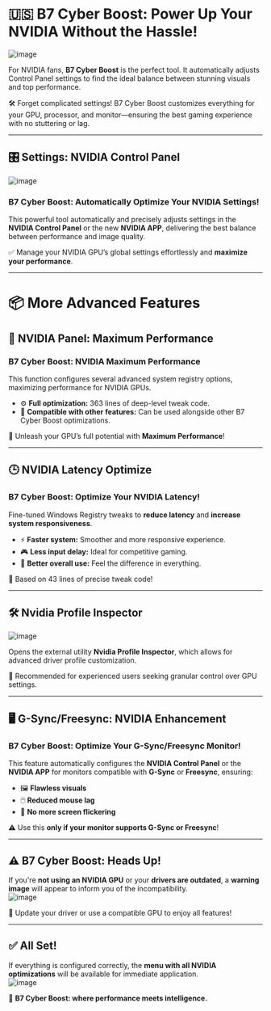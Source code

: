 
# 🇺🇸 **B7 Cyber Boost: Power Up Your NVIDIA Without the Hassle!**

![image](https://github.com/user-attachments/assets/0b5de2bd-2090-4f2f-9e38-e51597b6c943)

For NVIDIA fans, **B7 Cyber Boost** is the perfect tool. It automatically adjusts Control Panel settings to find the ideal balance between stunning visuals and top performance.

🛠️ Forget complicated settings! B7 Cyber Boost customizes everything for your GPU, processor, and monitor—ensuring the best gaming experience with no stuttering or lag.

---

## 🎛️ Settings: NVIDIA Control Panel
![image](https://github.com/user-attachments/assets/3544bc66-9df0-46e6-b925-86e4cc489f9a)

### **B7 Cyber Boost: Automatically Optimize Your NVIDIA Settings!**

This powerful tool automatically and precisely adjusts settings in the **NVIDIA Control Panel** or the new **NVIDIA APP**, delivering the best balance between performance and image quality.

✅ Manage your NVIDIA GPU’s global settings effortlessly and **maximize your performance**.

---

# 📦 More Advanced Features

## 🚀 NVIDIA Panel: Maximum Performance

### **B7 Cyber Boost: NVIDIA Maximum Performance**

This function configures several advanced system registry options, maximizing performance for NVIDIA GPUs.

- ⚙️ **Full optimization:** 363 lines of deep-level tweak code.
- 🔗 **Compatible with other features:** Can be used alongside other B7 Cyber Boost optimizations.

🧨 Unleash your GPU’s full potential with **Maximum Performance**!

---

## 🕒 NVIDIA Latency Optimize

### **B7 Cyber Boost: Optimize Your NVIDIA Latency!**

Fine-tuned Windows Registry tweaks to **reduce latency** and **increase system responsiveness**.

- ⚡ **Faster system:** Smoother and more responsive experience.
- 🎮 **Less input delay:** Ideal for competitive gaming.
- 🧠 **Better overall use:** Feel the difference in everything.

🧬 Based on 43 lines of precise tweak code!

---

## 🛠️ Nvidia Profile Inspector
![image](https://github.com/user-attachments/assets/06e9cd18-19bf-4eed-9122-42061e88c546)

Opens the external utility **Nvidia Profile Inspector**, which allows for advanced driver profile customization.

🧭 Recommended for experienced users seeking granular control over GPU settings.

---

## 🖥️ G-Sync/Freesync: NVIDIA Enhancement

### **B7 Cyber Boost: Optimize Your G-Sync/Freesync Monitor!**

This feature automatically configures the **NVIDIA Control Panel** or the **NVIDIA APP** for monitors compatible with **G-Sync** or **Freesync**, ensuring:

- 🖼️ **Flawless visuals**
- 🖱️ **Reduced mouse lag**
- 🚫 **No more screen flickering**

⚠️ Use this **only if your monitor supports G-Sync or Freesync**!

---

## ⚠️ B7 Cyber Boost: Heads Up!

If you're **not using an NVIDIA GPU** or your **drivers are outdated**, a **warning image** will appear to inform you of the incompatibility.  
![image](https://github.com/user-attachments/assets/dd526bf5-17f7-468b-803e-408eb7ec7563)

🔧 Update your driver or use a compatible GPU to enjoy all features!

---

## ✅ All Set!

If everything is configured correctly, the **menu with all NVIDIA optimizations** will be available for immediate application.  
![image](https://github.com/user-attachments/assets/bd84a64c-c4a1-4312-b08b-d68717354b51)

🧠 **B7 Cyber Boost: where performance meets intelligence.**
